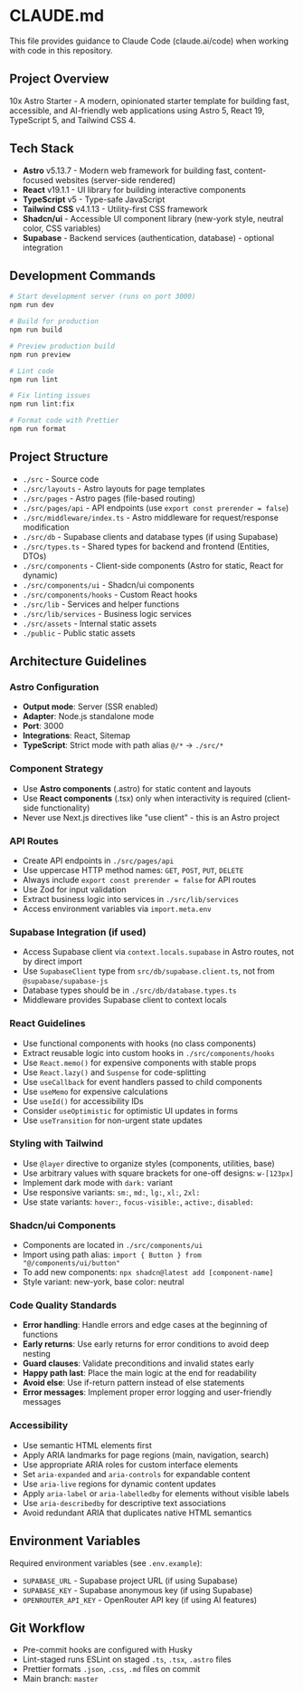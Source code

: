 # CLAUDE.md

This file provides guidance to Claude Code (claude.ai/code) when working with code in this repository.

## Project Overview

10x Astro Starter - A modern, opinionated starter template for building fast, accessible, and AI-friendly web applications using Astro 5, React 19, TypeScript 5, and Tailwind CSS 4.

## Tech Stack

- **Astro** v5.13.7 - Modern web framework for building fast, content-focused websites (server-side rendered)
- **React** v19.1.1 - UI library for building interactive components
- **TypeScript** v5 - Type-safe JavaScript
- **Tailwind CSS** v4.1.13 - Utility-first CSS framework
- **Shadcn/ui** - Accessible UI component library (new-york style, neutral color, CSS variables)
- **Supabase** - Backend services (authentication, database) - optional integration

## Development Commands

```bash
# Start development server (runs on port 3000)
npm run dev

# Build for production
npm run build

# Preview production build
npm run preview

# Lint code
npm run lint

# Fix linting issues
npm run lint:fix

# Format code with Prettier
npm run format
```

## Project Structure

- `./src` - Source code
- `./src/layouts` - Astro layouts for page templates
- `./src/pages` - Astro pages (file-based routing)
- `./src/pages/api` - API endpoints (use `export const prerender = false`)
- `./src/middleware/index.ts` - Astro middleware for request/response modification
- `./src/db` - Supabase clients and database types (if using Supabase)
- `./src/types.ts` - Shared types for backend and frontend (Entities, DTOs)
- `./src/components` - Client-side components (Astro for static, React for dynamic)
- `./src/components/ui` - Shadcn/ui components
- `./src/components/hooks` - Custom React hooks
- `./src/lib` - Services and helper functions
- `./src/lib/services` - Business logic services
- `./src/assets` - Internal static assets
- `./public` - Public static assets

## Architecture Guidelines

### Astro Configuration

- **Output mode**: Server (SSR enabled)
- **Adapter**: Node.js standalone mode
- **Port**: 3000
- **Integrations**: React, Sitemap
- **TypeScript**: Strict mode with path alias `@/*` → `./src/*`

### Component Strategy

- Use **Astro components** (.astro) for static content and layouts
- Use **React components** (.tsx) only when interactivity is required (client-side functionality)
- Never use Next.js directives like "use client" - this is an Astro project

### API Routes

- Create API endpoints in `./src/pages/api`
- Use uppercase HTTP method names: `GET`, `POST`, `PUT`, `DELETE`
- Always include `export const prerender = false` for API routes
- Use Zod for input validation
- Extract business logic into services in `./src/lib/services`
- Access environment variables via `import.meta.env`

### Supabase Integration (if used)

- Access Supabase client via `context.locals.supabase` in Astro routes, not by direct import
- Use `SupabaseClient` type from `src/db/supabase.client.ts`, not from `@supabase/supabase-js`
- Database types should be in `./src/db/database.types.ts`
- Middleware provides Supabase client to context locals

### React Guidelines

- Use functional components with hooks (no class components)
- Extract reusable logic into custom hooks in `./src/components/hooks`
- Use `React.memo()` for expensive components with stable props
- Use `React.lazy()` and `Suspense` for code-splitting
- Use `useCallback` for event handlers passed to child components
- Use `useMemo` for expensive calculations
- Use `useId()` for accessibility IDs
- Consider `useOptimistic` for optimistic UI updates in forms
- Use `useTransition` for non-urgent state updates

### Styling with Tailwind

- Use `@layer` directive to organize styles (components, utilities, base)
- Use arbitrary values with square brackets for one-off designs: `w-[123px]`
- Implement dark mode with `dark:` variant
- Use responsive variants: `sm:`, `md:`, `lg:`, `xl:`, `2xl:`
- Use state variants: `hover:`, `focus-visible:`, `active:`, `disabled:`

### Shadcn/ui Components

- Components are located in `./src/components/ui`
- Import using path alias: `import { Button } from "@/components/ui/button"`
- To add new components: `npx shadcn@latest add [component-name]`
- Style variant: new-york, base color: neutral

### Code Quality Standards

- **Error handling**: Handle errors and edge cases at the beginning of functions
- **Early returns**: Use early returns for error conditions to avoid deep nesting
- **Guard clauses**: Validate preconditions and invalid states early
- **Happy path last**: Place the main logic at the end for readability
- **Avoid else**: Use if-return pattern instead of else statements
- **Error messages**: Implement proper error logging and user-friendly messages

### Accessibility

- Use semantic HTML elements first
- Apply ARIA landmarks for page regions (main, navigation, search)
- Use appropriate ARIA roles for custom interface elements
- Set `aria-expanded` and `aria-controls` for expandable content
- Use `aria-live` regions for dynamic content updates
- Apply `aria-label` or `aria-labelledby` for elements without visible labels
- Use `aria-describedby` for descriptive text associations
- Avoid redundant ARIA that duplicates native HTML semantics

## Environment Variables

Required environment variables (see `.env.example`):

- `SUPABASE_URL` - Supabase project URL (if using Supabase)
- `SUPABASE_KEY` - Supabase anonymous key (if using Supabase)
- `OPENROUTER_API_KEY` - OpenRouter API key (if using AI features)

## Git Workflow

- Pre-commit hooks are configured with Husky
- Lint-staged runs ESLint on staged `.ts`, `.tsx`, `.astro` files
- Prettier formats `.json`, `.css`, `.md` files on commit
- Main branch: `master`